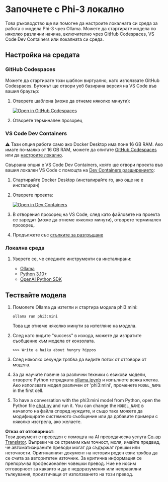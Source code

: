 <!--
CO_OP_TRANSLATOR_METADATA:
{
  "original_hash": "3edae6aebc3d0143037109e8af58f1ac",
  "translation_date": "2025-05-09T07:18:53+00:00",
  "source_file": "md/01.Introduction/01/01.EnvironmentSetup.md",
  "language_code": "bg"
}
-->
# Започнете с Phi-3 локално

Това ръководство ще ви помогне да настроите локалната си среда за работа с модела Phi-3 чрез Ollama. Можете да стартирате модела по няколко различни начина, включително чрез GitHub Codespaces, VS Code Dev Containers или локалната си среда.

## Настройка на средата

### GitHub Codespaces

Можете да стартирате този шаблон виртуално, като използвате GitHub Codespaces. Бутонът ще отвори уеб базирана версия на VS Code във вашия браузър:

1. Отворете шаблона (може да отнеме няколко минути):

    [![Open in GitHub Codespaces](https://github.com/codespaces/badge.svg)](https://codespaces.new/microsoft/phi-3cookbook)

2. Отворете терминален прозорец

### VS Code Dev Containers

⚠️ Тази опция работи само ако Docker Desktop има поне 16 GB RAM. Ако имате по-малко от 16 GB RAM, можете да опитате [GitHub Codespaces](../../../../../md/01.Introduction/01) или да [настроите локално](../../../../../md/01.Introduction/01).

Свързана опция е VS Code Dev Containers, която ще отвори проекта във вашия локален VS Code с помощта на [Dev Containers разширението](https://marketplace.visualstudio.com/items?itemName=ms-vscode-remote.remote-containers):

1. Стартирайте Docker Desktop (инсталирайте го, ако още не е инсталиран)
2. Отворете проекта:

    [![Open in Dev Containers](https://img.shields.io/static/v1?style=for-the-badge&label=Dev%20Containers&message=Open&color=blue&logo=visualstudiocode)](https://vscode.dev/redirect?url=vscode://ms-vscode-remote.remote-containers/cloneInVolume?url=https://github.com/microsoft/phi-3cookbook)

3. В отворения прозорец на VS Code, след като файловете на проекта се заредят (може да отнеме няколко минути), отворете терминален прозорец.
4. Продължете със [стъпките за разгръщане](../../../../../md/01.Introduction/01)

### Локална среда

1. Уверете се, че следните инструменти са инсталирани:

    * [Ollama](https://ollama.com/)
    * [Python 3.10+](https://www.python.org/downloads/)
    * [OpenAI Python SDK](https://pypi.org/project/openai/)

## Тествайте модела

1. Помолете Ollama да изтегли и стартира модела phi3:mini:

    ```shell
    ollama run phi3:mini
    ```

    Това ще отнеме няколко минути за изтегляне на модела.

2. След като видите "success" в изхода, можете да изпратите съобщение към модела от конзолата.

    ```shell
    >>> Write a haiku about hungry hippos
    ```

3. След няколко секунди трябва да видите поток от отговори от модела.

4. За да научите повече за различни техники с езикови модели, отворете Python тетрадката [ollama.ipynb](../../../../../code/01.Introduce/ollama.ipynb) и изпълнете всяка клетка. Ако използвате модел различен от 'phi3:mini', променете `MODEL_NAME` in the first cell.

5. To have a conversation with the phi3:mini model from Python, open the Python file [chat.py](../../../../../code/01.Introduce/chat.py) and run it. You can change the `MODEL_NAME` в началото на файла според нуждите, и също така можете да модифицирате системното съобщение или да добавите примери с няколко изстрела, ако желаете.

**Отказ от отговорност**:  
Този документ е преведен с помощта на AI преводаческа услуга [Co-op Translator](https://github.com/Azure/co-op-translator). Въпреки че се стремим към точност, моля, имайте предвид, че автоматизираните преводи могат да съдържат грешки или неточности. Оригиналният документ на неговия роден език трябва да се счита за авторитетен източник. За критична информация се препоръчва професионален човешки превод. Ние не носим отговорност за каквито и да е недоразумения или неправилни тълкувания, произтичащи от използването на този превод.